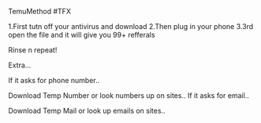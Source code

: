 TemuMethod #TFX

1.First tutn off your antivirus and download
2.Then plug in your phone
3.3rd open the file and it will give you 99+ refferals

Rinse n repeat!

Extra...

If it asks for phone number..

Download Temp Number or look numbers up on sites..
If it asks for email..

Download Temp Mail or look up emails on sites..

